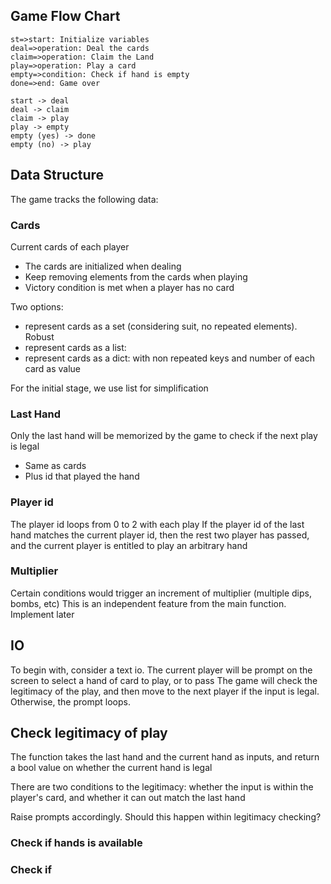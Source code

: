 ## Game Flow Chart

```flow
st=>start: Initialize variables
deal=>operation: Deal the cards
claim=>operation: Claim the Land
play=>operation: Play a card
empty=>condition: Check if hand is empty
done=>end: Game over

start -> deal
deal -> claim
claim -> play
play -> empty
empty (yes) -> done
empty (no) -> play
```

## Data Structure
The game tracks the following data:

### Cards
Current cards of each player
* The cards are initialized when dealing
* Keep removing elements from the cards when playing
* Victory condition is met when a player has no card

Two options:
* represent cards as a set (considering suit, no repeated elements). Robust
* represent cards as a list:
* represent cards as a dict: with non repeated keys and number of each card as value

For the initial stage, we use list for simplification

### Last Hand
Only the last hand will be memorized by the game to check if the next play is legal
* Same as cards
* Plus id that played the hand

### Player id
The player id loops from 0 to 2 with each play
If the player id of the last hand matches the current player id, then the rest two player has passed, and the current player is entitled to play an arbitrary hand

### Multiplier
Certain conditions would trigger an increment of multiplier (multiple dips, bombs, etc)
This is an independent feature from the main function. Implement later

## IO
To begin with, consider a text io.
The current player will be prompt on the screen to select a hand of card to play, or to pass
The game will check the legitimacy of the play, and then move to the next player if the input is legal. Otherwise, the prompt loops.

## Check legitimacy of play

The function takes the last hand and the current hand as inputs, and return a bool value on whether the current hand is legal

There are two conditions to the legitimacy: whether the input is within the player's card, and whether it can out match the last hand

Raise prompts accordingly. Should this happen within legitimacy checking?

### Check if hands is available

### Check if 
